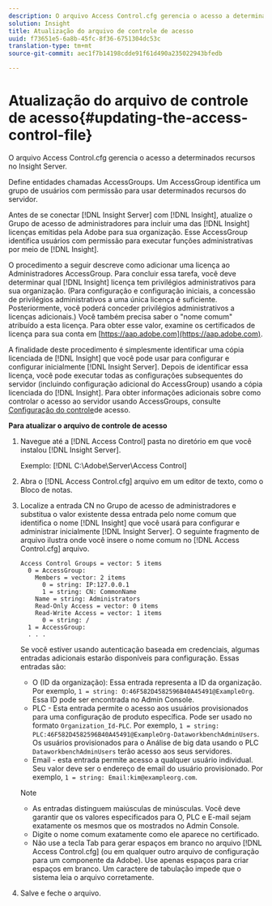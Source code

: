 ```yaml
---
description: O arquivo Access Control.cfg gerencia o acesso a determinados recursos no Insight Server.
solution: Insight
title: Atualização do arquivo de controle de acesso
uuid: f73651e5-6a8b-45fc-8f36-6751304dc53c
translation-type: tm+mt
source-git-commit: aec1f7b14198cdde91f61d490a235022943bfedb

---
```



# Atualização do arquivo de controle de acesso{#updating-the-access-control-file}

O arquivo Access Control.cfg gerencia o acesso a determinados recursos no Insight Server.

Define entidades chamadas AccessGroups. Um AccessGroup identifica um grupo de usuários com permissão para usar determinados recursos do servidor.

Antes de se conectar [!DNL Insight Server] com [!DNL Insight], atualize o Grupo de acesso de administradores para incluir uma das [!DNL Insight] licenças emitidas pela Adobe para sua organização. Esse AccessGroup identifica usuários com permissão para executar funções administrativas por meio de [!DNL Insight].

O procedimento a seguir descreve como adicionar uma licença ao Administradores AccessGroup. Para concluir essa tarefa, você deve determinar qual [!DNL Insight] licença tem privilégios administrativos para sua organização. (Para configuração e configuração iniciais, a concessão de privilégios administrativos a uma única licença é suficiente. Posteriormente, você poderá conceder privilégios administrativos a licenças adicionais.) Você também precisa saber o &quot;nome comum&quot; atribuído a esta licença. Para obter esse valor, examine os certificados de licença para sua conta em [https://aap.adobe.com](https://aap.adobe.com).

A finalidade deste procedimento é simplesmente identificar uma cópia licenciada de [!DNL Insight] que você pode usar para configurar e configurar inicialmente [!DNL Insight Server]. Depois de identificar essa licença, você pode executar todas as configurações subsequentes do servidor (incluindo configuração adicional do AccessGroup) usando a cópia licenciada do [!DNL Insight]. Para obter informações adicionais sobre como controlar o acesso ao servidor usando AccessGroups, consulte [Configuração do controle](../../../../home/c-inst-svr/c-admin-inst-svr/c-config-acs-ctrl/c-config-acs-ctrl.md#concept-ac385e870dbe4b57a72bf7266b60f93d)de acesso.

**Para atualizar o arquivo de controle de acesso**

1. Navegue até a [!DNL Access Control] pasta no diretório em que você instalou [!DNL Insight Server].

   Exemplo: [!DNL C:\Adobe\Server\Access Control]

1. Abra o [!DNL Access Control.cfg] arquivo em um editor de texto, como o Bloco de notas.
1. Localize a entrada CN no Grupo de acesso de administradores e substitua o valor existente dessa entrada pelo nome comum que identifica o nome [!DNL Insight] que você usará para configurar e administrar inicialmente [!DNL Insight Server]. O seguinte fragmento de arquivo ilustra onde você insere o nome comum no [!DNL Access Control.cfg] arquivo.

   ```
   Access Control Groups = vector: 5 items 
     0 = AccessGroup: 
       Members = vector: 2 items 
         0 = string: IP:127.0.0.1 
         1 = string: CN: CommonName 
       Name = string: Administrators 
       Read-Only Access = vector: 0 items 
       Read-Write Access = vector: 1 items 
         0 = string: / 
     1 = AccessGroup: 
     . . . 
   ```

   Se você estiver usando autenticação baseada em credenciais, algumas entradas adicionais estarão disponíveis para configuração. Essas entradas são:

   * O (ID da organização): Essa entrada representa a ID da organização. Por exemplo, `1 = string: O:46F582D4582596B40A45491@ExampleOrg`. Essa ID pode ser encontrada no Admin Console.
   * PLC - Esta entrada permite o acesso aos usuários provisionados para uma configuração de produto específica. Pode ser usado no formato `Organization_Id-PLC`. Por exemplo, `1 = string: PLC:46F582D4582596B40A45491@ExampleOrg-DataworkbenchAdminUsers`. Os usuários provisionados para o Análise de big data usando o PLC `DataworkbenchAdminUsers` terão acesso aos seus servidores.
   * Email - esta entrada permite acesso a qualquer usuário individual. Seu valor deve ser o endereço de email do usuário provisionado. Por exemplo, `1 = string: Email:kim@exampleorg.com`.
   >[!NOTE]
   >
   >
   >    
   >    
   >    * As entradas distinguem maiúsculas de minúsculas. Você deve garantir que os valores especificados para O, PLC e E-mail sejam exatamente os mesmos que os mostrados no Admin Console.
   >    * Digite o nome comum exatamente como ele aparece no certificado.
   >    * Não use a tecla Tab para gerar espaços em branco no arquivo [!DNL Access Control.cfg] (ou em qualquer outro arquivo de configuração para um componente da Adobe). Use apenas espaços para criar espaços em branco. Um caractere de tabulação impede que o sistema leia o arquivo corretamente.


1. Salve e feche o arquivo.

